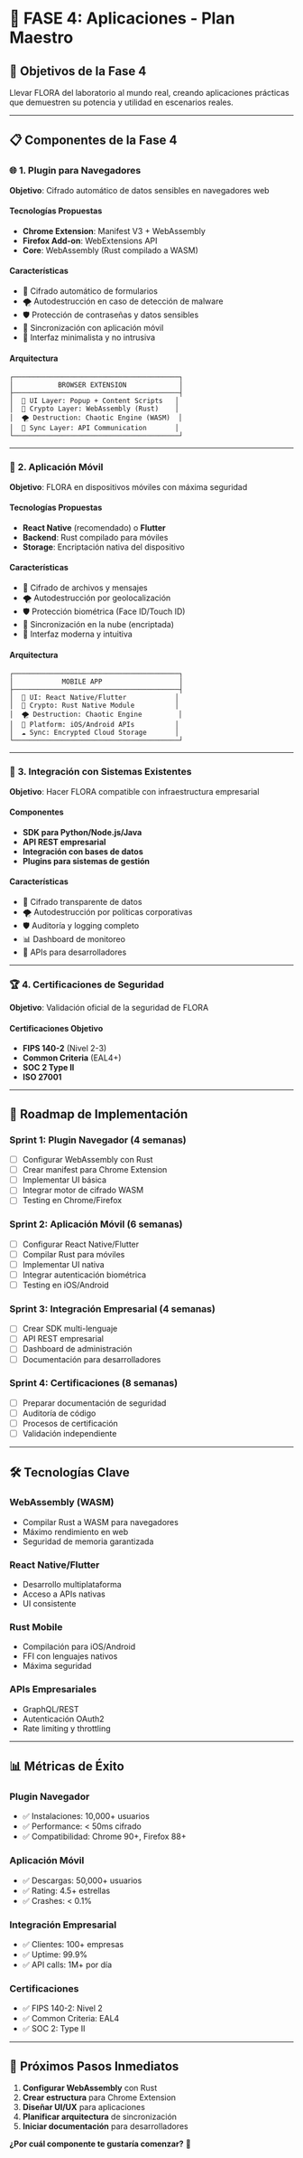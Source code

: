 # 🌺 FASE 4: Aplicaciones - Plan Maestro

## 🎯 **Objetivos de la Fase 4**

Llevar FLORA del laboratorio al mundo real, creando aplicaciones prácticas que demuestren su potencia y utilidad en escenarios reales.

---

## 📋 **Componentes de la Fase 4**

### 🌐 **1. Plugin para Navegadores**
**Objetivo**: Cifrado automático de datos sensibles en navegadores web

#### **Tecnologías Propuestas**
- **Chrome Extension**: Manifest V3 + WebAssembly
- **Firefox Add-on**: WebExtensions API
- **Core**: WebAssembly (Rust compilado a WASM)

#### **Características**
- 🔐 Cifrado automático de formularios
- 🌪️ Autodestrucción en caso de detección de malware
- 🛡️ Protección de contraseñas y datos sensibles
- 📱 Sincronización con aplicación móvil
- 🎨 Interfaz minimalista y no intrusiva

#### **Arquitectura**
```
┌─────────────────────────────────────────┐
│           BROWSER EXTENSION             │
├─────────────────────────────────────────┤
│  🎨 UI Layer: Popup + Content Scripts   │
│  🔐 Crypto Layer: WebAssembly (Rust)    │
│  🌪️ Destruction: Chaotic Engine (WASM)  │
│  📡 Sync Layer: API Communication       │
└─────────────────────────────────────────┘
```

---

### 📱 **2. Aplicación Móvil**
**Objetivo**: FLORA en dispositivos móviles con máxima seguridad

#### **Tecnologías Propuestas**
- **React Native** (recomendado) o **Flutter**
- **Backend**: Rust compilado para móviles
- **Storage**: Encriptación nativa del dispositivo

#### **Características**
- 🔐 Cifrado de archivos y mensajes
- 🌪️ Autodestrucción por geolocalización
- 🛡️ Protección biométrica (Face ID/Touch ID)
- 📡 Sincronización en la nube (encriptada)
- 🎨 Interfaz moderna y intuitiva

#### **Arquitectura**
```
┌─────────────────────────────────────────┐
│            MOBILE APP                   │
├─────────────────────────────────────────┤
│  🎨 UI: React Native/Flutter            │
│  🔐 Crypto: Rust Native Module          │
│  🌪️ Destruction: Chaotic Engine         │
│  📱 Platform: iOS/Android APIs          │
│  ☁️ Sync: Encrypted Cloud Storage       │
└─────────────────────────────────────────┘
```

---

### 🔌 **3. Integración con Sistemas Existentes**
**Objetivo**: Hacer FLORA compatible con infraestructura empresarial

#### **Componentes**
- **SDK para Python/Node.js/Java**
- **API REST empresarial**
- **Integración con bases de datos**
- **Plugins para sistemas de gestión**

#### **Características**
- 🔐 Cifrado transparente de datos
- 🌪️ Autodestrucción por políticas corporativas
- 🛡️ Auditoría y logging completo
- 📊 Dashboard de monitoreo
- 🔧 APIs para desarrolladores

---

### 🏆 **4. Certificaciones de Seguridad**
**Objetivo**: Validación oficial de la seguridad de FLORA

#### **Certificaciones Objetivo**
- **FIPS 140-2** (Nivel 2-3)
- **Common Criteria** (EAL4+)
- **SOC 2 Type II**
- **ISO 27001**

---

## 🚀 **Roadmap de Implementación**

### **Sprint 1: Plugin Navegador (4 semanas)**
- [ ] Configurar WebAssembly con Rust
- [ ] Crear manifest para Chrome Extension
- [ ] Implementar UI básica
- [ ] Integrar motor de cifrado WASM
- [ ] Testing en Chrome/Firefox

### **Sprint 2: Aplicación Móvil (6 semanas)**
- [ ] Configurar React Native/Flutter
- [ ] Compilar Rust para móviles
- [ ] Implementar UI nativa
- [ ] Integrar autenticación biométrica
- [ ] Testing en iOS/Android

### **Sprint 3: Integración Empresarial (4 semanas)**
- [ ] Crear SDK multi-lenguaje
- [ ] API REST empresarial
- [ ] Dashboard de administración
- [ ] Documentación para desarrolladores

### **Sprint 4: Certificaciones (8 semanas)**
- [ ] Preparar documentación de seguridad
- [ ] Auditoría de código
- [ ] Procesos de certificación
- [ ] Validación independiente

---

## 🛠️ **Tecnologías Clave**

### **WebAssembly (WASM)**
- Compilar Rust a WASM para navegadores
- Máximo rendimiento en web
- Seguridad de memoria garantizada

### **React Native/Flutter**
- Desarrollo multiplataforma
- Acceso a APIs nativas
- UI consistente

### **Rust Mobile**
- Compilación para iOS/Android
- FFI con lenguajes nativos
- Máxima seguridad

### **APIs Empresariales**
- GraphQL/REST
- Autenticación OAuth2
- Rate limiting y throttling

---

## 📊 **Métricas de Éxito**

### **Plugin Navegador**
- ✅ Instalaciones: 10,000+ usuarios
- ✅ Performance: < 50ms cifrado
- ✅ Compatibilidad: Chrome 90+, Firefox 88+

### **Aplicación Móvil**
- ✅ Descargas: 50,000+ usuarios
- ✅ Rating: 4.5+ estrellas
- ✅ Crashes: < 0.1%

### **Integración Empresarial**
- ✅ Clientes: 100+ empresas
- ✅ Uptime: 99.9%
- ✅ API calls: 1M+ por día

### **Certificaciones**
- ✅ FIPS 140-2: Nivel 2
- ✅ Common Criteria: EAL4
- ✅ SOC 2: Type II

---

## 🎯 **Próximos Pasos Inmediatos**

1. **Configurar WebAssembly** con Rust
2. **Crear estructura** para Chrome Extension
3. **Diseñar UI/UX** para aplicaciones
4. **Planificar arquitectura** de sincronización
5. **Iniciar documentación** para desarrolladores

**¿Por cuál componente te gustaría comenzar?** 🌸
